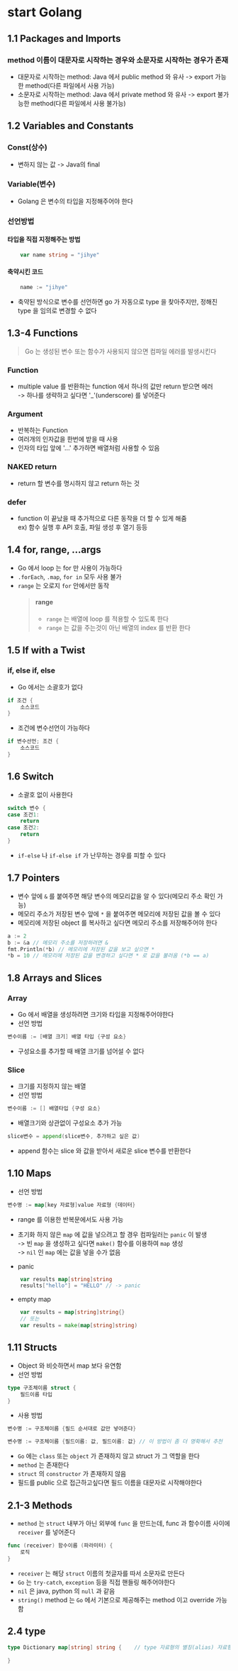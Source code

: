 # start Golang

## 1.1 Packages and Imports
### method 이름이 대문자로 시작하는 경우와 소문자로 시작하는 경우가 존재
  - 대문자로 시작하는 method: Java 에서 public method 와 유사 -> export 가능한 method(다른 파일에서 사용 가능)
  - 소문자로 시작하는 method: Java 에서 private method 와 유사 -> export 불가능한 method(다른 파일에서 사용 불가능)

## 1.2 Variables and Constants
### Const(상수)
- 변하지 않는 값 -> Java의 final
### Variable(변수)
- Golang 은 변수의 타입을 지정해주어야 한다


### 선언방법
#### 타입을 직접 지정해주는 방법
```go 
    var name string = "jihye" 
```
#### 축약시킨 코드
```go 
    name := "jihye"
```
- 축약된 방식으로 변수를 선언하면 go 가 자동으로 type 을 찾아주지만, 정해진 type 을 임의로 변경할 수 없다

## 1.3-4 Functions
> Go 는 생성된 변수 또는 함수가 사용되지 않으면 컴파일 에러를 발생시킨다

### Function
- multiple value 를 반환하는 function  에서 하나의 값만 return 받으면 에러  
    -> 하나를 생략하고 싶다면 '_'(underscore) 를 넣어준다

### Argument
- 반복하는 Function
- 여러개의 인자값을 한번에 받을 때 사용
- 인자의 타입 앞에 '...' 추가하면 배열처럼 사용할 수 있음

### NAKED return
- return 할 변수를 명시하지 않고 return 하는 것

### defer
- function 이 끝났을 때 추가적으로 다른 동작을 더 할 수 있게 해줌  
  ex) 함수 실행 후 API 호출, 파일 생성 후 열기 등등

## 1.4 for, range, ...args
- Go 에서 loop 는 for 만 사용이 가능하다
- `.forEach`, `.map`, `for in` 모두 사용 불가
- `range` 는 오로지 `for` 안에서만 동작
    > #### range
    > - `range` 는 배열에 loop 를 적용할 수 있도록 한다
    > - `range` 는 값을 주는것이 아닌 배열의 index 를 반환 한다

## 1.5 If with a Twist
### if, else if, else
- Go 에서는 소괄호가 없다
```go
if 조건 {
	소스코드
}
```
- 조건에 변수선언이 가능하다
```go
if 변수선언; 조건 {
	소스코드
}
```

## 1.6 Switch
- 소괄호 없이 사용한다
```go
switch 변수 {
case 조건1:
	return 
case 조건2:
	return
}
```
- `if-else` 나 `if-else if` 가 난무하는 경우를 피할 수 있다

## 1.7 Pointers
- 변수 앞에 `&` 를 붙여주면 해당 변수의 메모리값을 알 수 있다(메모리 주소 확인 가능)
- 메모리 주소가 저장된 변수 앞에 `*` 을 붙여주면 메모리에 저장된 값을 볼 수 있다
- 메모리에 저장된 object 를 복사하고 싶다면 메모리 주소를 저장해주어야 한다

```go
a := 2
b := &a // 메모리 주소를 저장하려면 &
fmt.Println(*b) // 메모리에 저장된 값을 보고 싶으면 *
*b = 10 // 메모리에 저장된 값을 변경하고 싶다면 * 로 값을 불러옴 (*b == a)
```

## 1.8 Arrays and Slices
### Array
- Go 에서 배열을 생성하려면 크기와 타입을 지정해주어야한다
- 선언 방법
```go
변수이름 := [배열 크기] 배열 타입 {구성 요소}
```
- 구성요소를 추가할 때 배열 크기를 넘어설 수 없다
### Slice
- 크기를 지정하지 않는 배열
- 선언 방법
```go
변수이름 := [] 배열타입 {구성 요소}
```
- 배열크기와 상관없이 구성요소 추가 가능
```go
slice변수 = append(slice변수, 추가하고 싶은 값)
```
- append 함수는 slice 와 값을 받아서 새로운 slice 변수를 반환한다

## 1.10 Maps
- 선언 방법
```go
변수명 := map[key 자료형]value 자료형 {데이터}
```
- range 를 이용한 반복문에서도 사용 가능
- 초기화 하지 않은 `map` 에 값을 넣으려고 할 경우 컴파일러는 `panic` 이 발생  
  -> 빈 `map` 을 생성하고 싶다면 `make()` 함수를 이용하여 `map` 생성  
  -> `nil` 인 `map` 에는 값을 넣을 수가 없음

- panic
```go
    var results map[string]string
    results["hello"] = "HELLO" // -> panic
```
- empty map
```go
    var results = map[string]string{}
	// 또는
	var results = make(map[string]string)
```

## 1.11 Structs
- Object 와 비슷하면서 map 보다 유연함
- 선언 방법
```go
type 구조체이름 struct {
	필드이름 타입
}
```
- 사용 방법
```go
변수명 := 구조체이름 {필드 순서대로 값만 넣어준다}

변수명 := 구조체이름 {필드이름: 값, 필드이름: 값} // 이 방법이 좀 더 명확해서 추천
```
- `Go` 에는 `class` 또는 `object` 가 존재하지 않고 struct 가 그 역할을 한다 
- `method` 는 존재한다
- `struct` 의 `constructor` 가 존재하지 않음
- 필드를 public 으로 접근하고싶다면 필드 이름을 대문자로 시작해야한다

## 2.1-3 Methods
- `method` 는 `struct` 내부가 아닌 외부에 `func` 을 만드는데, func 과 함수이름 사이에 `receiver` 를 넣어준다
```go
func (receiver) 함수이름 (파라미터) {
	로직
}
```
- `receiver` 는 해당 `struct` 이름의 첫글자를 따서 소문자로 만든다
- `Go` 는 `try-catch`, `exception` 등을 직접 핸들링 해주어야한다
- `nil` 은 java, python 의 `null` 과 같음
- `string()` method 는 `Go` 에서 기본으로 제공해주는 method 이고 override 가능함

## 2.4 type
```go
type Dictionary map[string] string {    // type 자료형의 별칭(alias) 자료형
	
}
```
